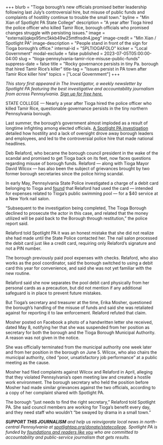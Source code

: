 +++
blurb = "Tioga borough’s new officials promised better leadership following last July’s controversial hire, but misuse of public funds and complaints of hostility continue to trouble the small town."
byline = "Min Xian of Spotlight PA State College"
description = "A year after Tioga hired the police officer who killed Tamir Rice, borough officials who promised changes struggle with persisting issues."
image = "external/jqkqx95mc5kkb49w25mtfnsdn4.jpeg"
image-credit = "Min Xian / Spotlight PA"
image-description = "People stand in front of the sign for Tioga borough’s office."
internal-id = "SPLTIOGAFOLO"
kicker = "Local Government"
modal-exclude = false
published = 2023-07-05T05:00:00-04:00
slug = "tioga-pennsylvania-tamir-rice-misuse-public-funds"
suppress-date = false
title = "Rocky governance persists in tiny Pa. borough that hired Tamir Rice’s killer"
title-tag = "Issues persist in PA town after Tamir Rice killer hire"
topics = ["Local Government"]
+++

<em>This story first appeared in The Investigator, a weekly newsletter by Spotlight PA featuring the best investigative and accountability journalism from across Pennsylvania. </em><a href="https://www.spotlightpa.org/newsletters"><em>Sign up for free here.</em></a><strong><em></em></strong>

STATE COLLEGE — Nearly a year after Tioga hired the police officer who killed Tamir Rice, questionable governance persists in the tiny northern Pennsylvania borough.

Last summer, the borough’s government almost imploded as a result of longtime infighting among elected officials. <a href="https://www.spotlightpa.org/statecollege/2022/12/tamir-rice-timothy-loehmann-police-tioga-pa-pennsylvania/">A Spotlight PA investigation</a> detailed how hostility and a lack of oversight drove away borough leaders and employees, and led to the controversial police hire that made national headlines.

Deb Relaford, who became the borough council president in the wake of the scandal and promised to get Tioga back on its feet, now faces questions regarding misuse of borough funds. Relaford — along with Tioga Mayor David Wilcox — has also been the subject of grievances brought by two former borough secretaries since the police hiring scandal.

<script src="https://www.spotlightpa.org/embed.js" async></script><div data-spl-embed-version="1" data-spl-src="https://www.spotlightpa.org/embeds/newsletter/?cta=Sign%20up%20for%20our%20new%20regional%20newsletter%2C%20%3Cb%3ETalk%20of%20the%20Town%3C%2Fb%3E%2C%20and%20get%20all%20the%20news%20and%20notes%20from%20State%20College%20and%20north-central%20PA.&button=Sign%20Up%20Now&preselect=state_college&eyebrow=DON'T%20MISS%20A%20BEAT"></div>

In early May, Pennsylvania State Police investigated a charge of a debit card belonging to Tioga and <a href="https://web.archive.org/20230705093415/https://www.psp.pa.gov/PIRRs/Mansfield%20Press%20Releases/F_MANS_17MAY2023_0015.pdf">found</a> that Relaford had used the card — intended for expenses related to Tioga’s public swimming pool — for a $40 service at a New York nail salon.

“Subsequent to the investigation being completed, The Tioga Borough declined to prosecute the actor in this case, and related that the money utilized will be paid back to the Borough through restitution,” the police report said.

Relaford told Spotlight PA it was an honest mistake that she did not realize she had made until the State Police contacted her. The nail salon processed the debit card just like a credit card, requiring only Relaford’s signature and not a PIN number.

The borough previously paid pool expenses with checks. Relaford, who also works as the pool coordinator, said the borough switched to using a debit card this year for convenience, and said she was not yet familiar with the new routine.

Relaford said she now separates the pool debit card physically from her personal cards as a precaution, but did not mention if any additional safeguard is in place to prevent future mistakes.

But Tioga’s secretary and treasurer at the time, Erika Mosher, questioned the borough’s handling of the misuse of funds and said she was retaliated against for reporting it to law enforcement. Relaford refuted that claim.

<script src="https://www.spotlightpa.org/embed.js" async></script><div data-spl-embed-version="1" data-spl-src="https://www.spotlightpa.org/embeds/donate/"></div>

Mosher posted on Facebook a photo of a handwritten letter she received, dated May 8, notifying her that she was suspended from her position as secretary for both the borough and the Tioga Borough Municipal Authority. A reason was not given in the notice.

She was officially terminated from the municipal authority one week later and from her position in the borough on June 5. Wilcox, who also chairs the municipal authority, cited “poor, unsatisfactory job performance” at a public meeting as the cause.

Mosher had filed complaints against Wilcox and Relaford in April, alleging that they violated Pennsylvania’s open meeting law and created a hostile work environment. The borough secretary who held the position before Mosher had made similar grievances against the two officials, according to a copy of her complaint shared with Spotlight PA.

The borough “just needs to find the right secretary,” Relaford told Spotlight PA. She said council members are working for Tioga’s benefit every day, and they need staff who wouldn’t “be swayed by drama in a small town.”

<strong><em>SUPPORT THIS JOURNALISM</em></strong><em> and help us reinvigorate local news in north-central Pennsylvania at </em><a href="http://spotlightpa.org/donate/statecollege"><em>spotlightpa.org/donate/statecollege</em></a><em>. Spotlight PA is funded by </em><a href="https://www.spotlightpa.org/support"><em>foundations and readers like you</em></a><em> who are committed to accountability and public-service journalism that gets results.</em>

